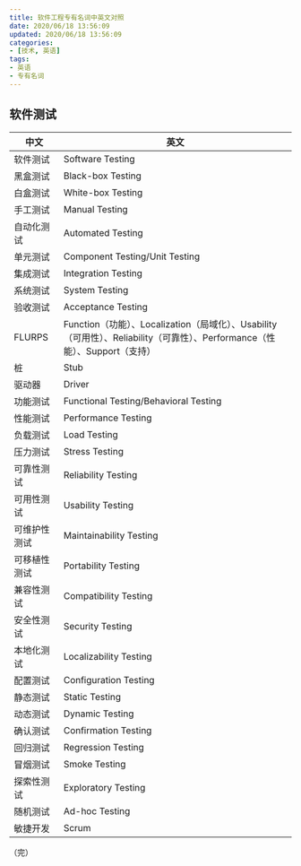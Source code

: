 ```yaml
---
title: 软件工程专有名词中英文对照
date: 2020/06/18 13:56:09
updated: 2020/06/18 13:56:09
categories:
- [技术, 英语]
tags:
- 英语
- 专有名词
---
```




## 软件测试

| 中文         | 英文                                                         |
| ------------ | ------------------------------------------------------------ |
| 软件测试     | Software Testing                                             |
| 黑盒测试     | Black-box Testing                                            |
| 白盒测试     | White-box Testing                                            |
| 手工测试     | Manual Testing                                               |
| 自动化测试   | Automated Testing                                            |
| 单元测试     | Component Testing/Unit Testing                               |
| 集成测试     | Integration Testing                                          |
| 系统测试     | System Testing                                               |
| 验收测试     | Acceptance Testing                                           |
| FLURPS       | Function（功能）、Localization（局域化）、Usability（可用性）、Reliability（可靠性）、Performance（性能）、Support（支持） |
| 桩           | Stub                                                         |
| 驱动器       | Driver                                                       |
| 功能测试     | Functional Testing/Behavioral Testing                        |
| 性能测试     | Performance Testing                                          |
| 负载测试     | Load Testing                                                 |
| 压力测试     | Stress Testing                                               |
| 可靠性测试   | Reliability Testing                                          |
| 可用性测试   | Usability Testing                                            |
| 可维护性测试 | Maintainability Testing                                      |
| 可移植性测试 | Portability Testing                                          |
| 兼容性测试   | Compatibility Testing                                        |
| 安全性测试   | Security Testing                                             |
| 本地化测试   | Localizability Testing                                       |
| 配置测试     | Configuration Testing                                        |
| 静态测试     | Static Testing                                               |
| 动态测试     | Dynamic Testing                                              |
| 确认测试     | Confirmation Testing                                         |
| 回归测试     | Regression Testing                                           |
| 冒烟测试     | Smoke Testing                                                |
| 探索性测试   | Exploratory Testing                                          |
| 随机测试     | Ad-hoc Testing                                               |
| 敏捷开发     | Scrum                                                        |

（完）
